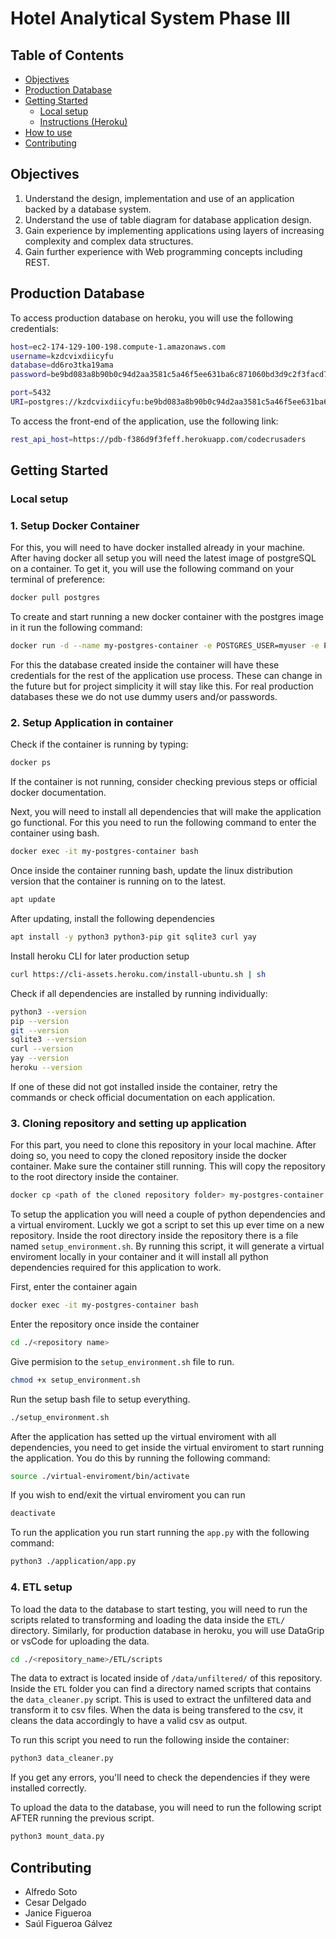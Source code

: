 # Hotel Analytical System Phase III

## Table of Contents
- [Objectives](#objectives)
- [Production Database](#production-Database)
- [Getting Started](#getting-started)
  - [Local setup](#local-setup)
  - [Instructions (Heroku)](#instructions-heroku)
- [How to use](#How-to-use)
- [Contributing](#contributing)

## Objectives
1. Understand the design, implementation and use of an application backed by a database system. 
2. Understand the use of table diagram for database application design. 
3. Gain experience by implementing applications using layers of increasing complexity and complex data structures.
4. Gain further experience with Web programming concepts including REST. 

## Production Database

To access production database on heroku, you will use the following credentials:
```bash
host=ec2-174-129-100-198.compute-1.amazonaws.com
username=kzdcvixdiicyfu
database=dd6ro3tka19ama
password=be9bd083a8b90b0c94d2aa3581c5a46f5ee631ba6c871060bd3d9c2f3facd780

port=5432
URI=postgres://kzdcvixdiicyfu:be9bd083a8b90b0c94d2aa3581c5a46f5ee631ba6c871060bd3d9c2f3facd780@ec2-174-129-100-198.compute-1.amazonaws.com:5432/dd6ro3tka19ama
```

To access the front-end of the application, use the following link:
```bash
rest_api_host=https://pdb-f386d9f3feff.herokuapp.com/codecrusaders
```

## Getting Started

### Local setup

### 1. Setup Docker Container
For this, you will need to have docker installed already in your machine. After having docker all setup
you will need the latest image of postgreSQL on a container. To get it, you will use the following command
on your terminal of preference:

```bash
docker pull postgres
```

To create and start running a new docker container with the postgres image in it run the following command:
```bash
docker run -d --name my-postgres-container -e POSTGRES_USER=myuser -e POSTGRES_PASSWORD=mypassword -e POSTGRES_DB=mydatabase -p 5432:5432 postgres
```
For this the database created inside the container will have these credentials for the rest of the application use process.
These can change in the future but for project simplicity it will stay like this. For real production databases these we do not 
use dummy users and/or passwords.

### 2. Setup Application in container
Check if the container is running by typing:
```bash
docker ps
```
If the container is not running, consider checking previous steps or official docker documentation.

Next, you will need to install all dependencies that will make the application go functional.
For this you need to run the following command to enter the container using bash.
```bash
docker exec -it my-postgres-container bash
```

Once inside the container running bash, update the linux distribution version that the container is running on to the latest.
```bash
apt update
```

After updating, install the following dependencies
```bash
apt install -y python3 python3-pip git sqlite3 curl yay
```

Install heroku CLI for later production setup
```bash
curl https://cli-assets.heroku.com/install-ubuntu.sh | sh 
```

Check if all dependencies are installed by running individually:
```bash
python3 --version 
pip --version
git --version
sqlite3 --version 
curl --version 
yay --version 
heroku --version 
```
If one of these did not got installed inside the container, retry the commands or check official documentation
on each application.

### 3. Cloning repository and setting up application
For this part, you need to clone this repository in your local machine. After doing so, you need to copy the
cloned repository inside the docker container. Make sure the container still running.
This will copy the repository to the root directory inside the container.
```bash
docker cp <path of the cloned repository folder> my-postgres-container:/
```

To setup the application you will need a couple of python dependencies and a virtual enviroment. Luckly we got a
script to set this up ever time on a new repository. Inside the root directory inside the repository there is a file
named `setup_environment.sh`. By running this script, it will generate a virtual enviroment locally in your container and it will
install all python dependencies required for this application to work.

First, enter the container again
```bash
docker exec -it my-postgres-container bash
```
Enter the repository once inside the container
```bash
cd ./<repository name>
```
Give permision to the `setup_environment.sh` file to run.
```bash
chmod +x setup_environment.sh
```
Run the setup bash file to setup everything.
```bash
./setup_environment.sh
```

After the application has setted up the virtual enviroment with all dependencies, you
need to get inside the virtual enviroment to start running the application. You do
this by running the following command:
```bash
source ./virtual-enviroment/bin/activate
```
If you wish to end/exit the virtual enviroment you can run
```bash
deactivate
```

To run the application you run start running the `app.py` with the following command:
```bash
python3 ./application/app.py
```

### 4. ETL setup
To load the data to the database to start testing, you will need to run the scripts related to transforming and
loading the data inside the `ETL/` directory. Similarly, for production database in heroku, you will use DataGrip or
vsCode for uploading the data.
```bash
cd ./<repository_name>/ETL/scripts
```

The data to extract is located inside of `/data/unfiltered/` of this repository. 
Inside the `ETL` folder you can find a directory named scripts that contains the
`data_cleaner.py` script. This is used to extract the unfiltered data and transform
it to csv files. When the data is being transfered to the csv, it cleans the data
accordingly to have a valid csv as output.

To run this script you need to run the following inside the container:
```bash
python3 data_cleaner.py
```
If you get any errors, you'll need to check the dependencies if they were installed correctly.

To upload the data to the database, you will need to run the following script AFTER
running the previous script.
```bash
python3 mount_data.py
```

## Contributing
- Alfredo Soto
- Cesar Delgado
- Janice Figueroa
- Saúl Figueroa Gálvez
